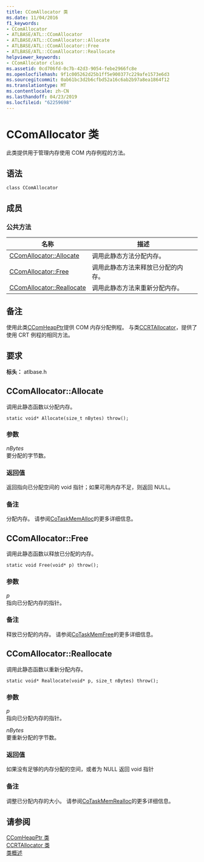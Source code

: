 ```yaml
---
title: CComAllocator 类
ms.date: 11/04/2016
f1_keywords:
- CComAllocator
- ATLBASE/ATL::CComAllocator
- ATLBASE/ATL::CComAllocator::Allocate
- ATLBASE/ATL::CComAllocator::Free
- ATLBASE/ATL::CComAllocator::Reallocate
helpviewer_keywords:
- CComAllocator class
ms.assetid: 0cd706fd-0c7b-42d3-9054-febe2966fc8e
ms.openlocfilehash: 9f1c005262d25b1ff5e900377c229afe1573e6d3
ms.sourcegitcommit: 0ab61bc3d2b6cfbd52a16c6ab2b97a8ea1864f12
ms.translationtype: MT
ms.contentlocale: zh-CN
ms.lasthandoff: 04/23/2019
ms.locfileid: "62259698"
---
```

# <a name="ccomallocator-class"></a>CComAllocator 类

此类提供用于管理内存使用 COM 内存例程的方法。

## <a name="syntax"></a>语法

```
class CComAllocator
```

## <a name="members"></a>成员

### <a name="public-methods"></a>公共方法

|名称|描述|
|----------|-----------------|
|[CComAllocator::Allocate](#allocate)|调用此静态方法分配内存。|
|[CComAllocator::Free](#free)|调用此静态方法来释放已分配的内存。|
|[CComAllocator::Reallocate](#reallocate)|调用此静态方法来重新分配内存。|

## <a name="remarks"></a>备注

使用此类[CComHeapPtr](../../atl/reference/ccomheapptr-class.md)提供 COM 内存分配例程。 与类[CCRTAllocator](../../atl/reference/ccrtallocator-class.md)，提供了使用 CRT 例程的相同方法。

## <a name="requirements"></a>要求

**标头：** atlbase.h

##  <a name="allocate"></a>  CComAllocator::Allocate

调用此静态函数以分配内存。

```
static void* Allocate(size_t nBytes) throw();
```

### <a name="parameters"></a>参数

*nBytes*<br/>
要分配的字节数。

### <a name="return-value"></a>返回值

返回指向已分配空间的 void 指针；如果可用内存不足，则返回 NULL。

### <a name="remarks"></a>备注

分配内存。 请参阅[CoTaskMemAlloc](/windows/desktop/api/combaseapi/nf-combaseapi-cotaskmemalloc)的更多详细信息。

##  <a name="free"></a>  CComAllocator::Free

调用此静态函数以释放已分配的内存。

```
static void Free(void* p) throw();
```

### <a name="parameters"></a>参数

*p*<br/>
指向已分配内存的指针。

### <a name="remarks"></a>备注

释放已分配的内存。 请参阅[CoTaskMemFree](/windows/desktop/api/combaseapi/nf-combaseapi-cotaskmemfree)的更多详细信息。

##  <a name="reallocate"></a>  CComAllocator::Reallocate

调用此静态函数以重新分配内存。

```
static void* Reallocate(void* p, size_t nBytes) throw();
```

### <a name="parameters"></a>参数

*p*<br/>
指向已分配内存的指针。

*nBytes*<br/>
要重新分配的字节数。

### <a name="return-value"></a>返回值

如果没有足够的内存分配的空间，或者为 NULL 返回 void 指针

### <a name="remarks"></a>备注

调整已分配内存的大小。 请参阅[CoTaskMemRealloc](/windows/desktop/api/combaseapi/nf-combaseapi-cotaskmemrealloc)的更多详细信息。

## <a name="see-also"></a>请参阅

[CComHeapPtr 类](../../atl/reference/ccomheapptr-class.md)<br/>
[CCRTAllocator 类](../../atl/reference/ccrtallocator-class.md)<br/>
[类概述](../../atl/atl-class-overview.md)
